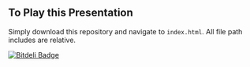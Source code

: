 ## To Play this Presentation

Simply download this repository and navigate to `index.html`. All file path includes are relative.


[![Bitdeli Badge](https://d2weczhvl823v0.cloudfront.net/cballou/whats-new-in-php-5.5-presentation/trend.png)](https://bitdeli.com/free "Bitdeli Badge")

